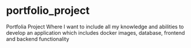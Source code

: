 # portfolio_project
Portfolia Project Where I want to include all my knowledge and abilities to develop an application which includes docker images, database, frontend and backend functionality
